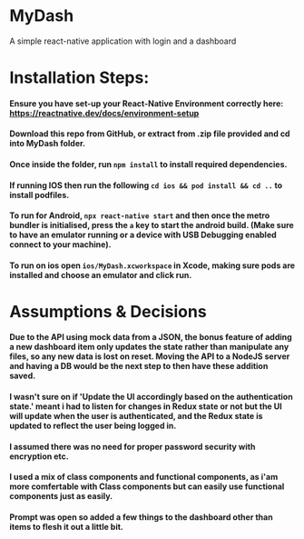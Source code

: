 # MyDash
A simple react-native application with login and a dashboard

# Installation Steps:
#### Ensure you have set-up your React-Native Environment correctly here: https://reactnative.dev/docs/environment-setup
#### Download this repo from GitHub, or extract from .zip file provided and cd into MyDash folder.
#### Once inside the folder, run `npm install` to install required dependencies.
#### If running IOS then run the following `cd ios && pod install && cd ..` to install podfiles.
#### To run for Android, `npx react-native start` and then once the metro bundler is initialised, press the `a` key to start the android build. (Make sure to have an emulator running or a device with USB Debugging enabled connect to your machine).
#### To run on ios open `ios/MyDash.xcworkspace` in Xcode, making sure pods are installed and choose an emulator and click run.


# Assumptions & Decisions
#### Due to the API using mock data from a JSON, the bonus feature of adding a new dashboard item only updates the state rather than manipulate any files, so any new data is lost on reset. Moving the API to a NodeJS server and having a DB would be the next step to then have these addition saved.
#### I wasn't sure on if 'Update the UI accordingly based on the authentication state.' meant i had to listen for changes in Redux state or not but the UI will update when the user is authenticated, and the Redux state is updated to reflect the user being logged in.
#### I assumed there was no need for proper password security with encryption etc.
#### I used a mix of class components and functional components, as i'am more comfertable with Class components but can easily use functional components just as easily.
#### Prompt was open so added a few things to the dashboard other than items to flesh it out a little bit.
